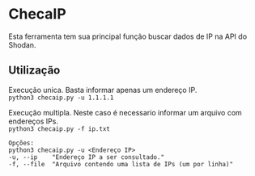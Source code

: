 # ChecaIP

Esta ferramenta tem sua principal função buscar dados de IP na API do Shodan.

## Utilização

Execução unica. Basta informar apenas um endereço IP.<br>
`python3 checaip.py -u 1.1.1.1`


Execução multipla. Neste caso é necessario informar um arquivo com endereços IPs.<br>
`python3 checaip.py -f ip.txt`


```
Opções:
python3 checaip.py -u <Endereço IP> 
-u, --ip    "Endereço IP a ser consultado."
-f, --file  "Arquivo contendo uma lista de IPs (um por linha)"
```
